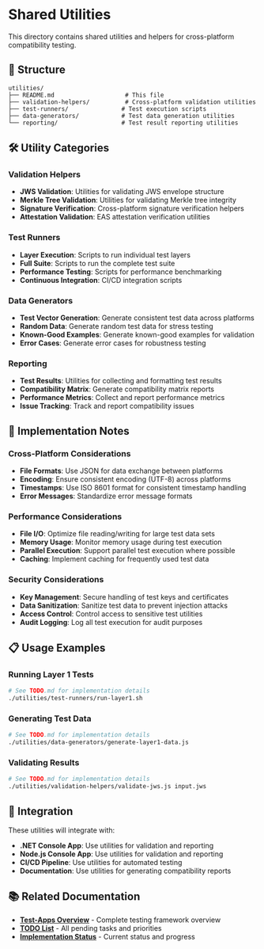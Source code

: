 # Shared Utilities

This directory contains shared utilities and helpers for cross-platform compatibility testing.

## 📁 Structure

```
utilities/
├── README.md                    # This file
├── validation-helpers/          # Cross-platform validation utilities
├── test-runners/               # Test execution scripts
├── data-generators/            # Test data generation utilities
└── reporting/                  # Test result reporting utilities
```

## 🛠️ Utility Categories

### Validation Helpers
- **JWS Validation**: Utilities for validating JWS envelope structure
- **Merkle Tree Validation**: Utilities for validating Merkle tree integrity
- **Signature Verification**: Cross-platform signature verification helpers
- **Attestation Validation**: EAS attestation verification utilities

### Test Runners
- **Layer Execution**: Scripts to run individual test layers
- **Full Suite**: Scripts to run the complete test suite
- **Performance Testing**: Scripts for performance benchmarking
- **Continuous Integration**: CI/CD integration scripts

### Data Generators
- **Test Vector Generation**: Generate consistent test data across platforms
- **Random Data**: Generate random test data for stress testing
- **Known-Good Examples**: Generate known-good examples for validation
- **Error Cases**: Generate error cases for robustness testing

### Reporting
- **Test Results**: Utilities for collecting and formatting test results
- **Compatibility Matrix**: Generate compatibility matrix reports
- **Performance Metrics**: Collect and report performance metrics
- **Issue Tracking**: Track and report compatibility issues

## 🔧 Implementation Notes

### Cross-Platform Considerations
- **File Formats**: Use JSON for data exchange between platforms
- **Encoding**: Ensure consistent encoding (UTF-8) across platforms
- **Timestamps**: Use ISO 8601 format for consistent timestamp handling
- **Error Messages**: Standardize error message formats

### Performance Considerations
- **File I/O**: Optimize file reading/writing for large test data sets
- **Memory Usage**: Monitor memory usage during test execution
- **Parallel Execution**: Support parallel test execution where possible
- **Caching**: Implement caching for frequently used test data

### Security Considerations
- **Key Management**: Secure handling of test keys and certificates
- **Data Sanitization**: Sanitize test data to prevent injection attacks
- **Access Control**: Control access to sensitive test utilities
- **Audit Logging**: Log all test execution for audit purposes

## 📋 Usage Examples

### Running Layer 1 Tests
```bash
# See TODO.md for implementation details
./utilities/test-runners/run-layer1.sh
```

### Generating Test Data
```bash
# See TODO.md for implementation details
./utilities/data-generators/generate-layer1-data.js
```

### Validating Results
```bash
# See TODO.md for implementation details
./utilities/validation-helpers/validate-jws.js input.jws
```

## 🔗 Integration

These utilities will integrate with:
- **.NET Console App**: Use utilities for validation and reporting
- **Node.js Console App**: Use utilities for validation and reporting
- **CI/CD Pipeline**: Use utilities for automated testing
- **Documentation**: Use utilities for generating compatibility reports

## 📚 Related Documentation

- **[Test-Apps Overview](../README.md)** - Complete testing framework overview
- **[TODO List](../TODO.md)** - All pending tasks and priorities
- **[Implementation Status](../IMPLEMENTATION_STATUS.md)** - Current status and progress 